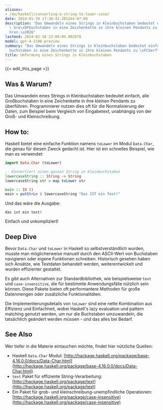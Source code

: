 ```yaml
---
aliases:
- /de/haskell/converting-a-string-to-lower-case/
date: 2024-01-20 17:38:43.201264-07:00
description: "Das Umwandeln eines Strings in Kleinbuchstaben bedeutet einfach, alle\
  \ Gro\xDFbuchstaben in eine Zeichenkette in ihre kleinen Pendants zu \xFCberf\xFC\
  hren.\u2026"
lastmod: 2024-02-18 23:09:04.902978
model: gpt-4-1106-preview
summary: "Das Umwandeln eines Strings in Kleinbuchstaben bedeutet einfach, alle Gro\xDF\
  buchstaben in eine Zeichenkette in ihre kleinen Pendants zu \xFCberf\xFChren.\u2026"
title: Umformung eines Strings in Kleinbuchstaben
---
```


{{< edit_this_page >}}

## Was & Warum?
Das Umwandeln eines Strings in Kleinbuchstaben bedeutet einfach, alle Großbuchstaben in eine Zeichenkette in ihre kleinen Pendants zu überführen. Programmierer nutzen dies oft für die Normalisierung der Daten, zum Beispiel beim Vergleich von Eingabetext, unabhängig von der Groß- und Kleinschreibung.

## How to:
Haskell bietet eine einfache Funktion namens `toLower` im Modul `Data.Char`, die genau für diesen Zweck gedacht ist. Hier ist ein schnelles Beispiel, wie man es verwendet:

```haskell
import Data.Char (toLower)

-- Konvertiert einen ganzen String in Kleinbuchstaben
lowercaseString :: String -> String
lowercaseString str = map toLower str

main :: IO ()
main = putStrLn $ lowercaseString "Das IST ein Test!"
```

Und das wäre die Ausgabe:

```
das ist ein test!
```

Einfach und unkompliziert!

## Deep Dive
Bevor `Data.Char` und `toLower` in Haskell so selbstverständlich wurden, musste man möglicherweise manuell durch den ASCII-Wert von Buchstaben navigieren oder eigene Funktionen schreiben. Historisch gesehen haben sich Ansätze, wie Textdaten behandelt werden, weiterentwickelt und wurden effizienter gestaltet.

Es gibt auch Alternativen zur Standardbibliothek, wie beispielsweise `text` und `case-insensitive`, die für bestimmte Anwendungsfälle nützlich sein können. Diese Pakete bieten oft performantere Methoden für große Datenmengen oder zusätzliche Funktionalitäten.

Die Implementierungsdetails von `toLower` sind eine nette Kombination aus Effizienz und Einfachheit, wobei Haskell's lazy evaluation und pattern matching genutzt werden, um nur die Buchstaben umzuwandeln, die tatsächlich geändert werden müssen - und das alles bei Bedarf.

## See Also
Wer tiefer in die Materie eintauchen möchte, findet hier nützliche Quellen:

- Haskell `Data.Char` Modul: [http://hackage.haskell.org/package/base-4.16.0.0/docs/Data-Char.html](http://hackage.haskell.org/package/base-4.16.0.0/docs/Data-Char.html)
- `text` Paket für effiziente String-Verarbeitung: [http://hackage.haskell.org/package/text](http://hackage.haskell.org/package/text)
- Ein Paket für grob- und kleinschreibung-unempfindliche Operationen: [http://hackage.haskell.org/package/case-insensitive](http://hackage.haskell.org/package/case-insensitive)
